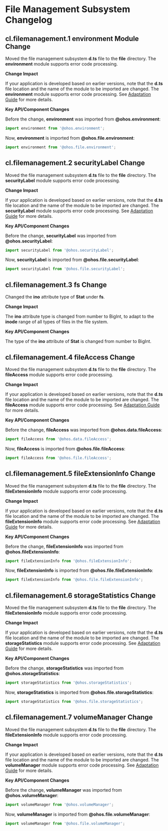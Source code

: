 # File Management Subsystem Changelog

## cl.filemanagement.1 environment Module Change 

Moved the file management subsystem **d.ts** file to the **file** directory. The **environment** module supports error code processing.

**Change Impact**

If your application is developed based on earlier versions, note that the **d.ts** file location and the name of the module to be imported are changed. The **environment** module supports error code processing. See [Adaptation Guide](../v3.2-beta4/changelogs-filemanagement.md) for more details.

**Key API/Component Changes**

Before the change, **environment** was imported from **@ohos.environment**:

```js
import environment from '@ohos.environment';
```

Now, **environment** is imported from **@ohos.file.environment**:

```js
import environment from '@ohos.file.environment';
```

## cl.filemanagement.2 securityLabel Change

Moved the file management subsystem **d.ts** file to the **file** directory. The **securityLabel** module supports error code processing.

**Change Impact**

If your application is developed based on earlier versions, note that the **d.ts** file location and the name of the module to be imported are changed. The **securityLabel** module supports error code processing. See [Adaptation Guide](../v3.2-beta4/changelogs-filemanagement.md) for more details.

**Key API/Component Changes**

Before the change, **securityLabel** was imported from **@ohos.securityLabel**:

```js
import securityLabel from '@ohos.securityLabel';
```

Now, **securityLabel** is imported from **@ohos.file.securityLabel**:

```js
import securityLabel from '@ohos.file.securityLabel';
```

## cl.filemanagement.3 fs Change

Changed the **ino** attribute type of **Stat** under **fs**.

**Change Impact**

The **ino** attribute type is changed from number to BigInt, to adapt to the **inode** range of all types of files in the file system.

**Key API/Component Changes**

The type of the **ino** attribute of **Stat** is changed from number to BigInt.

## cl.filemanagement.4 fileAccess Change

Moved the file management subsystem **d.ts** file to the **file** directory. The **fileAccess** module supports error code processing.

**Change Impact**

If your application is developed based on earlier versions, note that the **d.ts** file location and the name of the module to be imported are changed. The **fileAccess** module supports error code processing. See [Adaptation Guide](../v3.2-beta4/changelogs-filemanagement.md) for more details.

**Key API/Component Changes**

Before the change, **fileAccess** was imported from **@ohos.data.fileAccess**:

```js
import fileAccess from '@ohos.data.fileAccess';
```

Now, **fileAccess** is imported from **@ohos.file.fileAccess**:

```js
import fileAccess from '@ohos.file.fileAccess';
```

## cl.filemanagement.5 fileExtensionInfo Change

Moved the file management subsystem **d.ts** file to the **file** directory. The **fileExtensionInfo** module supports error code processing.

**Change Impact**

If your application is developed based on earlier versions, note that the **d.ts** file location and the name of the module to be imported are changed. The **fileExtensionInfo** module supports error code processing. See [Adaptation Guide](../v3.2-beta4/changelogs-filemanagement.md) for more details.

**Key API/Component Changes**

Before the change, **fileExtensionInfo** was imported from **@ohos.fileExtensionInfo**:

```js
import fileExtensionInfo from '@ohos.fileExtensionInfo';
```

Now, **fileExtensionInfo** is imported from **@ohos.file.fileExtensionInfo**:

```js
import fileExtensionInfo from '@ohos.file.fileExtensionInfo';
```

## cl.filemanagement.6 storageStatistics Change

Moved the file management subsystem **d.ts** file to the **file** directory. The **fileExtensionInfo** module supports error code processing.

**Change Impact**

If your application is developed based on earlier versions, note that the **d.ts** file location and the name of the module to be imported are changed. The **storageStatistics** module supports error code processing. See [Adaptation Guide](../v3.2-beta4/changelogs-filemanagement.md) for more details.

**Key API/Component Changes**

Before the change, **storageStatistics** was imported from **@ohos.storageStatistics**:

```js
import storageStatistics from '@ohos.storageStatistics';
```

Now, **storageStatistics** is imported from **@ohos.file.storageStatistics**:

```js
import storageStatistics from '@ohos.file.storageStatistics';
```

## cl.filemanagement.7 volumeManager Change

Moved the file management subsystem **d.ts** file to the **file** directory. The **fileExtensionInfo** module supports error code processing.

**Change Impact**

If your application is developed based on earlier versions, note that the **d.ts** file location and the name of the module to be imported are changed. The **volumeManager** module supports error code processing. See [Adaptation Guide](../v3.2-beta4/changelogs-filemanagement.md) for more details.

**Key API/Component Changes**

Before the change, **volumeManager** was imported from **@ohos.volumeManager**:

```js
import volumeManager from '@ohos.volumeManager';
```

Now, **volumeManager** is imported from **@ohos.file.volumeManager**:

```js
import volumeManager from '@ohos.file.volumeManager';
```
